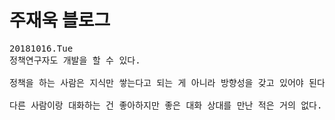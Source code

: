 주재욱 블로그
============
<pre>
20181016.Tue
정책연구자도 개발을 할 수 있다.

정책을 하는 사람은 지식만 쌓는다고 되는 게 아니라 방향성을 갖고 있어야 된다. 지금까지 쌓아 온 지식을 근거로 할 수도 있고, 아니면 그냥 개인적인 취향이어도 된다. 근거는 차차 발전시키는 것이다. 정책이란 어차피 완벽한 근거를 갖는 것이 불가능하고 검증도 불가능하다. 다만 내가 가진 방향이 틀리지 않은 것이 되려면 왠만한 사람을 설득할 수 있을 정도의 근거는 갖춰야 하고, 다른 방향을 갖고 있는 사람과의 충돌을 통해서 정련하는 과정이 필요하다. 얼마나 피곤하게 노력할 것인가 또한 개인의 취향에 따라 결정하면 되는 것이라 할 수 있겠다.

다른 사람이랑 대화하는 건 좋아하지만 좋은 대화 상대를 만난 적은 거의 없다. 어쩌면 나도 다른 사람에게 좋은 대화 상대가 아닐 수는 있겠다.
</pre>
